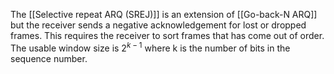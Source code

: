 The [[Selective repeat ARQ (SREJ)]] is an extension of [[Go-back-N ARQ]] but the receiver sends a negative acknowledgement for lost or dropped frames. This requires the receiver to sort frames that has come out of order. The usable window size is $2^{k-1}$ where k is the number of bits in the sequence number.
